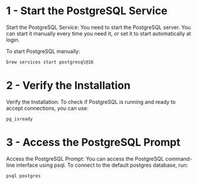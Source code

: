 # 1 - Start the PostgreSQL Service

Start the PostgreSQL Service: You need to start the PostgreSQL server. You can start it manually every time you need it, or set it to start automatically at login.

To start PostgreSQL manually:

    brew services start postgresql@16

# 2 - Verify the Installation

Verify the Installation: To check if PostgreSQL is running and ready to accept connections, you can use:

    pg_isready

# 3 - Access the PostgreSQL Prompt

Access the PostgreSQL Prompt: You can access the PostgreSQL command-line interface using psql. To connect to the default postgres database, run:

    psql postgres
